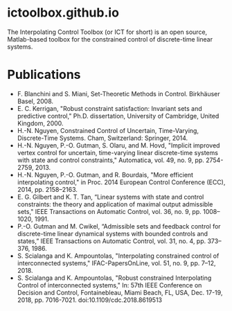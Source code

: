 # ictoolbox.github.io

The Interpolating Control Toolbox (or ICT for short) is an open source, Matlab-based toolbox for the constrained control of discrete-time linear systems.

# Publications
- F. Blanchini and S. Miani, Set-Theoretic Methods in Control. Birkhäuser Basel, 2008.
- E. C. Kerrigan, "Robust constraint satisfaction: Invariant sets and predictive control," Ph.D. dissertation, University of Cambridge, United Kingdom, 2000.
- H.-N. Nguyen, Constrained Control of Uncertain, Time-Varying, Discrete-Time Systems. Cham, Switzerland: Springer, 2014.
- H.-N. Nguyen, P.-O. Gutman, S. Olaru, and M. Hovd, "Implicit improved vertex control for uncertain, time-varying linear discrete-time systems with state and control constraints," Automatica, vol. 49, no. 9, pp. 2754-2759, 2013.
- H.-N. Nguyen, P.-O. Gutman, and R. Bourdais, "More efficient interpolating control," in Proc. 2014 European Control Conference (ECC), 2014, pp. 2158–2163.
- E. G. Gilbert and K. T. Tan, “Linear systems with state and control constraints: the theory and application of maximal output admissible sets," IEEE Transactions on Automatic Control, vol. 36, no. 9, pp. 1008–1020, 1991.
- P.-O. Gutman and M. Cwikel, “Admissible sets and feedback control for discrete-time linear dynamical systems with bounded controls and states,” IEEE Transactions on Automatic Control, vol. 31, no. 4, pp. 373–376, 1986.
- S. Scialanga and K. Ampountolas, "Interpolating constrained control of interconnected systems," IFAC-PapersOnLine, vol. 51, no. 9, pp. 7–12, 2018.
- S. Scialanga and K. Ampountolas, "Robust constrained Interpolating Control of interconnected systems," In: 57th IEEE Conference on Decision and Control, Fontainebleau, Miami Beach, FL, USA, Dec. 17-19, 2018, pp. 7016-7021. doi:10.1109/cdc.2018.8619513 
